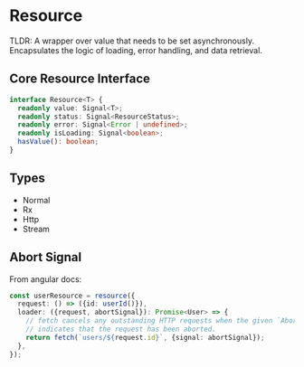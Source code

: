 # Resource

TLDR: A wrapper over value that needs to be set asynchronously.
Encapsulates the logic of loading, error handling, and data retrieval.

## Core Resource Interface
```typescript
interface Resource<T> {
  readonly value: Signal<T>;
  readonly status: Signal<ResourceStatus>;
  readonly error: Signal<Error | undefined>;
  readonly isLoading: Signal<boolean>;
  hasValue(): boolean;
}
```

## Types

- Normal
- Rx
- Http
- Stream


## Abort Signal

From angular docs: 
```typescript
const userResource = resource({
  request: () => ({id: userId()}),
  loader: ({request, abortSignal}): Promise<User> => {
    // fetch cancels any outstanding HTTP requests when the given `AbortSignal`
    // indicates that the request has been aborted.
    return fetch(`users/${request.id}`, {signal: abortSignal});
  },
});
```
